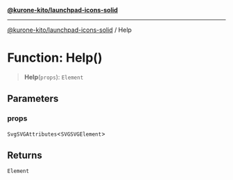[**@kurone-kito/launchpad-icons-solid**](../README.md)

***

[@kurone-kito/launchpad-icons-solid](../globals.md) / Help

# Function: Help()

> **Help**(`props`): `Element`

## Parameters

### props

`SvgSVGAttributes`\<`SVGSVGElement`\>

## Returns

`Element`
